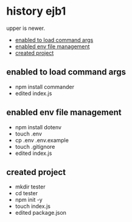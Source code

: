 <!-- omit in toc -->
# history ejb1

upper is newer.

- [enabled to load command args](#enabled-to-load-command-args)
- [enabled env file management](#enabled-env-file-management)
- [created project](#created-project)

## enabled to load command args

- npm install commander
- edited index.js

## enabled env file management

- npm install dotenv
- touch .env
- cp .env .env.example
- touch .gitignore
- edited index.js

## created project

- mkdir tester
- cd tester
- npm init -y
- touch index.js
- edited package.json
